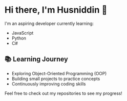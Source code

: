 # Hi there, I'm Husniddin 👋

I'm an aspiring developer currently learning:

- JavaScript
- Python
- C#

## 📚 Learning Journey

- Exploring Object-Oriented Programming (OOP)
- Building small projects to practice concepts
- Continuously improving coding skills

Feel free to check out my repositories to see my progress!
